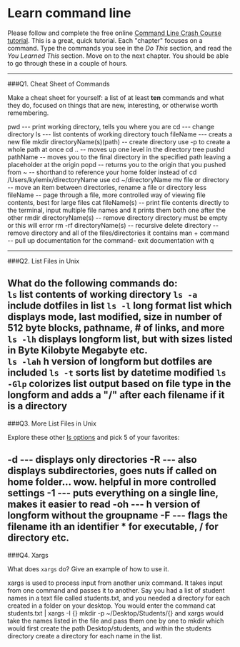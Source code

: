 # Learn command line

Please follow and complete the free online [Command Line Crash Course
tutorial](http://cli.learncodethehardway.org/book/). This is a great,
quick tutorial. Each "chapter" focuses on a command. Type the commands
you see in the _Do This_ section, and read the _You Learned This_
section. Move on to the next chapter. You should be able to go through
these in a couple of hours.

---

###Q1.  Cheat Sheet of Commands  

Make a cheat sheet for yourself: a list of at least **ten** commands and what they do, focused on things that are new, interesting, or otherwise worth remembering.

pwd --- print working directory, tells you where you are
cd --- change directory
ls --- list contents of working directory
touch  fileName --- creats a new file
mkdir directoryName(s)(path) -- create directory use -p to create a whole path at once
cd .. -- moves up one level in the directory tree
pushd pathName -- moves you to the final directory in the specified path leaving a placeholder at the origin
popd --  returns you to the origin that you pushed from
~  -- shorthand to reference your home folder instead of cd /Users/kylemix/directoryName use cd ~/directoryName
mv file or directory -- move an item between directories, rename a file or directory
less fileName -- page through a file, more controlled way of viewing file contents, best for large files
cat fileName(s) -- print file contents directly to the terminal, input multiple file names and it prints them both one after the other
rmdir directoryName(s) -- remove directory directory must be empty or this will error
rm -rf directoryName(s) -- recursive delete directory -- remove directory and all of the files/directories it contains 
man + command -- pull up documentation for the command- exit documentation with q




---

###Q2.  List Files in Unix   

What do the following commands do:  
`ls`  list contents of working directory
`ls -a`  include dotfiles in list
`ls -l`  long format list which displays mode, last modified, size in number of 512 byte blocks, pathname, # of links, and more
`ls -lh` displays longform list, but with sizes listed in Byte Kilobyte Megabyte etc.  
`ls -lah`  h version of longform but dotfiles are included
`ls -t`  sorts list by datetime modified
`ls -Glp` colorizes list output based on file type in the longform and adds a "/" after each filename if it is a directory
---

###Q3.  More List Files in Unix  

Explore these other [ls options](http://www.techonthenet.com/unix/basic/ls.php) and pick 5 of your favorites:

-d --- displays only directories
-R --- also displays subdirectories, goes nuts if called on home folder... wow. helpful in more controlled settings
-1 --- puts everything on a single line,  makes it easier to read
-oh --- h version of longform without the groupname 
-F --- flags the filename ith an identifier * for executable, / for directory etc.
---

###Q4.  Xargs   

What does `xargs` do? Give an example of how to use it.

xargs is used to process input from another unix command. It takes input from one command and passes it to another.  Say you had a list of student names in a text file called students.txt, and you needed a directory for each created in a folder on your desktop.  You would enter the command cat students.txt | xargs -I {} mkdir -p ~/Desktop/Students/{} and xargs would take the names listed in the file and pass them one by one to mkdir which would first create the path Desktop/students, and within the students directory create a directory for each name in the list.  
 

